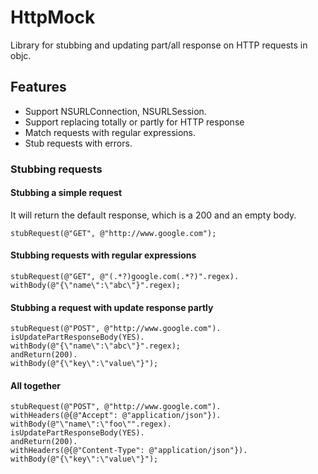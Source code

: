 # HttpMock
Library for stubbing and updating part/all response on HTTP requests in objc.

## Features
* Support NSURLConnection, NSURLSession.
* Support replacing totally or partly for HTTP response
* Match requests with regular expressions.
* Stub requests with errors.


### Stubbing requests
#### Stubbing a simple request
It will return the default response, which is a 200 and an empty body.

```objc
stubRequest(@"GET", @"http://www.google.com");
```

#### Stubbing requests with regular expressions
```objc
stubRequest(@"GET", @"(.*?)google.com(.*?)".regex).
withBody(@"{\"name\":\"abc\"}".regex);
```


#### Stubbing a request with update response partly

```objc
stubRequest(@"POST", @"http://www.google.com").
isUpdatePartResponseBody(YES).
withBody(@"{\"name\":\"abc\"}".regex);
andReturn(200).
withBody(@"{\"key\":\"value\"}");
```

#### All together
```objc
stubRequest(@"POST", @"http://www.google.com").
withHeaders(@{@"Accept": @"application/json"}).
withBody(@"\"name\":\"foo\"".regex).
isUpdatePartResponseBody(YES).
andReturn(200).
withHeaders(@{@"Content-Type": @"application/json"}).
withBody(@"{\"key\":\"value\"}");
```
